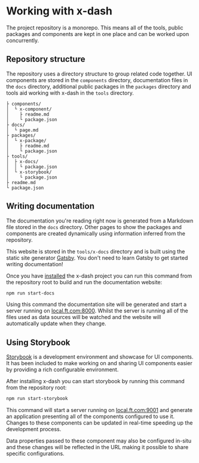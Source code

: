 # Working with x-dash

The project repository is a monorepo. This means all of the tools, public packages and components are kept in one place and can be worked upon concurrently.


## Repository structure

The repository uses a directory structure to group related code together. UI components are stored in the `components` directory, documentation files in the `docs` directory, additional public packages in the `packages` directory and tools aid working with x-dash in the `tools` directory.

```
├ components/
│  └ x-component/
│    ├ readme.md
│    └ package.json
├ docs/
│  └ page.md
├ packages/
│  └ x-package/
│    ├ readme.md
│    └ package.json
├ tools/
│  ├ x-docs/
│  │ └ package.json
│  └ x-storybook/
│    └ package.json
├ readme.md
└ package.json
```


## Writing documentation

The documentation you're reading right now is generated from a Markdown file stored in the `docs` directory. Other pages to show the packages and components are created dynamically using information inferred from the repository.

This website is stored in the `tools/x-docs` directory and is built using the static site generator [Gatsby](https://gatsbyjs.org). You don't need to learn Gatsby to get started writing documentation!

Once you have [installed] the x-dash project you can run this command from the repository root to build and run the documentation website:

```sh
npm run start-docs
```

Using this command the documentation site will be generated and start a server running on [local.ft.com:8000]. Whilst the server is running all of the files used as data sources will be watched and the website will automatically update when they change.

[installed]: /docs/getting-started
[local.ft.com:8000]: http://local.ft.com:8000/


## Using Storybook

[Storybook] is a development environment and showcase for UI components. It has been included to make working on and sharing UI components easier by providing a rich configurable environment.

After installing x-dash you can start storybook by running this command from the repository root:

```sh
npm run start-storybook
```

This command will start a server running on [local.ft.com:9001] and generate an application presenting all of the components configured to use it. Changes to these components can be updated in real-time speeding up the development process.

Data properties passed to these component may also be configured in-situ and these changes will be reflected in the URL making it possible to share specific configurations.

[Storybook]: https://storybook.js.org/
[local.ft.com:9001]: http://local.ft.com:9001/
